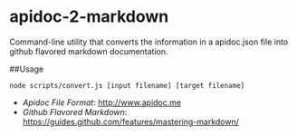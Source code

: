 apidoc-2-markdown
=================

Command-line utility that converts the information in a apidoc.json file into github flavored markdown documentation. 

##Usage

```
node scripts/convert.js [input filename] [target filename]
```

* *Apidoc File Format*: http://www.apidoc.me
* *Github Flavored Markdown*: https://guides.github.com/features/mastering-markdown/